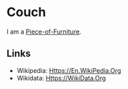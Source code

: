# Couch

I am a [Piece-of-Furniture](20000000003.md).

## Links

- Wikipedia: [Https://En.WikiPedia.Org](https://en.wikipedia.org/wiki/Couch)
- Wikidata: [Https://WikiData.Org](https://wikidata.org/wiki/Q131514)
